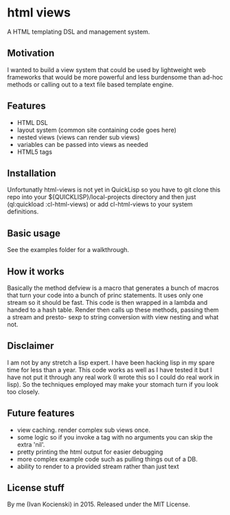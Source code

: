 
# html views

A HTML templating DSL and management system. 

## Motivation

I wanted to build a view system that could be used by lightweight web frameworks
that would be more powerful and less burdensome than ad-hoc methods or calling
out to a text file based template engine.

## Features

- HTML DSL
- layout system (common site containing code goes here)
- nested views (views can render sub views)
- variables can be passed into views as needed
- HTML5 tags

## Installation

Unfortunatly html-views is not yet in QuickLisp so you have to git clone this
repo into your ${QUICKLISP}/local-projects directory and then just
(ql:quickload :cl-html-views) or add cl-html-views to your system definitions.

## Basic usage

See the examples folder for a walkthrough.

## How it works

Basically the method defview is a macro that generates a bunch of macros that turn
your code into a bunch of princ statements. It uses only one stream so it should
be fast. This code is then wrapped in a lambda and handed to a hash table. Render
then calls up these methods, passing them a stream and presto- sexp to string
conversion with view nesting and what not.

## Disclaimer

I am not by any stretch a lisp expert. I have been hacking lisp in my spare time
for less than a year. This code works as well as I have tested it but I have
not put it through any real work (I wrote this so I could do real work in lisp).
So the techniques employed may make your stomach turn if you look too closely.

## Future features

- view caching. render complex sub views once.
- some logic so if you invoke a tag with no arguments you can skip the extra 'nil'.
- pretty printing the html output for easier debugging
- more complex example code such as pulling things out of a DB.
- ability to render to a provided stream rather than just text

## License stuff

By me (Ivan Kocienski) in 2015. Released under the MIT License.
